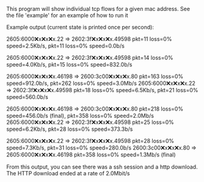 This program will show individual tcp flows for a given mac address.  See the file 'example' for an example of how to run it

Example output (current state is printed once per second):

2605:6000:x:x:x:x:x:x.22 => 2602:3f:x:x:x:x:x:x.49598 pkt=11 loss=0% speed=2.5Kb/s, pkt=11 loss=0% speed=0.0b/s

2605:6000:x:x:x:x:x:x.22 => 2602:3f:x:x:x:x:x:x.49598 pkt=14 loss=0% speed=4.0Kb/s, pkt=15 loss=0% speed=832.0b/s

2605:6000:x:x:x:x:x:x.46198 => 2600:3c00:x:x:x:x:x:x.80 pkt=163 loss=0% speed=912.0b/s, pkt=262 loss=0% speed=3.0Mb/s
2605:6000:x:x:x:x:x:x.22 => 2602:3f:x:x:x:x:x:x.49598 pkt=18 loss=0% speed=6.5Kb/s, pkt=21 loss=0% speed=560.0b/s

2605:6000:x:x:x:x:x:x.46198 => 2600:3c00:x:x:x:x:x:x.80 pkt=218 loss=0% speed=456.0b/s (final), pkt=358 loss=0% speed=2.0Mb/s
2605:6000:x:x:x:x:x:x.22 => 2602:3f:x:x:x:x:x:x.49598 pkt=25 loss=0% speed=6.2Kb/s, pkt=28 loss=0% speed=373.3b/s

2605:6000:x:x:x:x:x:x.22 => 2602:3f:x:x:x:x:x:x.49598 pkt=28 loss=0% speed=7.3Kb/s, pkt=31 loss=0% speed=280.0b/s
2600:3c00:x:x:x:x:x:x.80 => 2605:6000:x:x:x:x:x:x.46198 pkt=358 loss=0% speed=1.3Mb/s (final)


From this output, you can see there was a ssh session and a http download.  The HTTP download ended at a rate of 2.0Mbit/s
